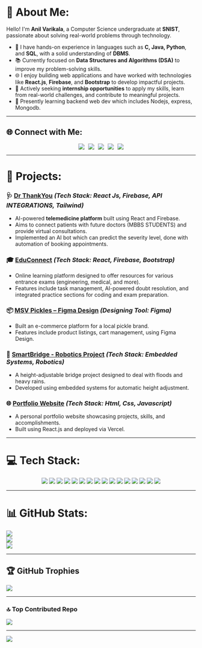 # 💫 About Me:

Hello! I'm **Anil Varikala**, a Computer Science undergraduate at **SNIST**, passionate about solving real-world problems through technology.

- 🔧 I have hands-on experience in languages such as **C, Java, Python**, and **SQL**, with a solid understanding of **DBMS**.
- 📚 Currently focused on **Data Structures and Algorithms (DSA)** to improve my problem-solving skills.
- 🌐 I enjoy building web applications and have worked with technologies like **React.js**, **Firebase**, and **Bootstrap** to develop impactful projects.
- 🚀 Actively seeking **internship opportunities** to apply my skills, learn from real-world challenges, and contribute to meaningful projects.
- 🧠 Presently learning backend web dev which includes Nodejs, express, Mongodb.

---

## 🌐 Connect with Me:

<div style="display: flex; gap: 10px; justify-content: center; align-items: center;">
  <a href="https://linkedin.com/in/anil-varikala-52b640254/" target="_blank">
    <img src="https://img.shields.io/badge/LinkedIn-%230077B5.svg?logo=linkedin&logoColor=white" />
  </a>
  <a href="mailto:varikalaanil@gmail.com" target="_blank">
    <img src="https://img.shields.io/badge/Email-D14836?logo=gmail&logoColor=white" />
  </a>
  <a href="https://leetcode.com/u/Varikala_Anil/" target="_blank">
    <img src="https://img.shields.io/badge/LeetCode-%23F7B93E.svg?logo=leetCode&logoColor=white" />
  </a>
  <a href="https://www.geeksforgeeks.org/user/varikalde3p/" target="_blank">
    <img src="https://img.shields.io/badge/GeeksforGeeks-%23008000.svg?logo=geeksforgeeks&logoColor=white" />
  </a>
  <a href="https://www.hackerrank.com/profile/varikalaanil" target="_blank">
    <img src="https://img.shields.io/badge/HackerRank-%2316B8C1.svg?logo=hackerrank&logoColor=white" />
  </a>
</div>

---

# 🚀 Projects:

### 🩺 [Dr ThankYou](https://drthankyou2006.vercel.app/)  *(Tech Stack: React Js, Firebase, API INTEGRATIONS, Tailwind)*
- AI-powered **telemedicine platform** built using React and Firebase.
- Aims to connect patients with future doctors (MBBS STUDENTS) and provide virtual consultations.
- Implemented an AI bot which can predict the severity level, done with automation of booking appointments.

### 🎓 [EduConnect](https://educonnect2006.vercel.app/)  *(Tech Stack: React, Firebase, Bootstrap)*
- Online learning platform designed to offer resources for various entrance exams (engineering, medical, and more).
- Features include task management, AI-powered doubt resolution, and integrated practice sections for coding and exam preparation.

### 📦 [MSV Pickles – Figma Design](https://www.figma.com/design/Jmqr2TTTNEv7Tbu2HJosxD/MSV-PICKELS?node-id=0-1&p=f)  *(Designing Tool: Figma)*
- Built an e-commerce platform for a local pickle brand.
- Features include product listings, cart management, using Figma Design.

### 💼 [SmartBridge - Robotics Project](https://github.com/Anilvarikala/SMARTBRIDGE/)  *(Tech Stack: Embedded Systems, Robotics)*
- A height-adjustable bridge project designed to deal with floods and heavy rains.
- Developed using embedded systems for automatic height adjustment.

### 🌐 [Portfolio Website](https://portfolioanil-lemon.vercel.app/)  *(Tech Stack: Html, Css, Javascript)*
- A personal portfolio website showcasing projects, skills, and accomplishments.
- Built using React.js and deployed via Vercel.

---

# 💻 Tech Stack:

<p align="center">
  <img src="https://img.shields.io/badge/c-%2300599C.svg?style=for-the-badge&logo=c&logoColor=white" />
  <img src="https://img.shields.io/badge/java-%23ED8B00.svg?style=for-the-badge&logo=openjdk&logoColor=white" />
  <img src="https://img.shields.io/badge/javascript-%23323330.svg?style=for-the-badge&logo=javascript&logoColor=%23F7DF1E" />
  <img src="https://img.shields.io/badge/html5-%23E34F26.svg?style=for-the-badge&logo=html5&logoColor=white" />
  <img src="https://img.shields.io/badge/python-3670A0?style=for-the-badge&logo=python&logoColor=ffdd54" />
  <img src="https://img.shields.io/badge/mysql-4479A1.svg?style=for-the-badge&logo=mysql&logoColor=white" />
  <img src="https://img.shields.io/badge/firebase-%23039BE5.svg?style=for-the-badge&logo=firebase" />
  <img src="https://img.shields.io/badge/react-%2320232a.svg?style=for-the-badge&logo=react&logoColor=%2361DAFB" />
  <img src="https://img.shields.io/badge/bootstrap-%238511FA.svg?style=for-the-badge&logo=bootstrap&logoColor=white" />
  <img src="https://img.shields.io/badge/Context--Api-000000?style=for-the-badge&logo=react" />
  <img src="https://img.shields.io/badge/git-%23F05033.svg?style=for-the-badge&logo=git&logoColor=white" />
  <img src="https://img.shields.io/badge/github-%23121011.svg?style=for-the-badge&logo=github&logoColor=white" />
  <img src="https://img.shields.io/badge/vercel-%23000000.svg?style=for-the-badge&logo=vercel&logoColor=white" />
  <img src="https://img.shields.io/badge/Figma-%23F24E1E.svg?style=for-the-badge&logo=figma&logoColor=white" />
  <img src="https://img.shields.io/badge/Canva-%2300C4CC.svg?style=for-the-badge&logo=Canva&logoColor=white" />
  <img src="https://img.shields.io/badge/Arduino-00979D?style=for-the-badge&logo=Arduino&logoColor=white" />
</p>

---

# 📊 GitHub Stats:

![](https://github-readme-stats.vercel.app/api?username=Anilvarikala&theme=dark&hide_border=false&include_all_commits=false&count_private=false)<br/>
![](https://nirzak-streak-stats.vercel.app/?user=Anilvarikala&theme=dark&hide_border=false)<br/>
![](https://github-readme-stats.vercel.app/api/top-langs/?username=Anilvarikala&theme=dark&hide_border=false&include_all_commits=false&count_private=false&layout=compact)

---

## 🏆 GitHub Trophies

![](https://github-profile-trophy.vercel.app/?username=Anilvarikala&theme=radical&no-frame=false&no-bg=false&margin-w=4)

---

### 🔝 Top Contributed Repo

![](https://github-contributor-stats.vercel.app/api?username=Anilvarikala&limit=5&theme=dark&combine_all_yearly_contributions=true)

---

[![](https://visitcount.itsvg.in/api?id=Anilvarikala&icon=0&color=0)](https://visitcount.itsvg.in)
